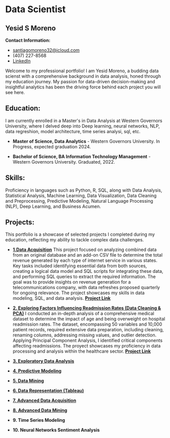 # Data Scientist

## Yesid S Moreno

**Contact Information:** 

- [santiagomoreno32@icloud.com](mailto:santiagomoreno32@icloud.com) 
- (407) 227-8568 
- [LinkedIn](https://www.linkedin.com/in/yesid-moreno-883bb3181/)
  
Welcome to my professional portfolio! I am Yesid Moreno, a budding data scienst with a comprehensive background in data analysis, honed through my education journey. My passion for data-driven decision-making and insightful analytics has been the driving force behind each project you will see here.

## Education:

I am currently enrolled in a  Master's in Data Analysis at Western Governors University, where I delved deep into Deep learning, neural networks, NLP, data regreshion, model architecture, time series analysi, sql, etc. 

-  **Master of Science, Data Analytics** - Western Governors University. In Progress, expected graduation 2024.

-  **Bachelor of Science, BA Information Technology Management** - Western Governors University. Graduated, 2022.

  
## Skills:

Proficiency in languages such as Python, R, SQL, along with Data Analysis, Statistical Analysis, Machine Learning, Data Visualization, Data Cleaning and Preprocessing, Predictive Modeling, Natural Language Processing (NLP), Deep Learning, and Business Acumen.


## Projects:

This portfolio is a showcase of selected projects I completed during my education, reflecting my ability to tackle complex data challenges.


- [**1.Data Acquisition**](Projects/Data_Aqcuisition.md)
This project focused on analyzing combined data from an original database and an add-on CSV file to determine the total revenue generated by each type of internet service in various states. Key tasks included identifying essential data from both sources, creating a logical data model and SQL scripts for integrating these data, and performing SQL queries to extract the required information. The goal was to provide insights on revenue generation for a telecommunications company, with data refreshes proposed quarterly for ongoing relevance. The project showcases my skills in data modeling, SQL, and data analysis.
[**Project Link**](Projects/Data_Aqcuisition.md)

- [**2. Exploring Factors Influencing Readmission Rates (Data Cleaning & PCA)**](Projects/Data_Cleaning.md)
I conducted an in-depth analysis of a comprehensive medical dataset to determine the impact of age and being overweight on hospital readmission rates. The dataset, encompassing 50 variables and 10,000 patient records, required extensive data preparation, including cleaning, renaming columns, addressing missing values, and outlier detection. Applying Principal Component Analysis, I identified critical components affecting readmissions. The proyect showcases my proficiency in data processing and analysis within the healthcare sector.
[**Project Link**](Projects/Data_Aqcuisition.md)

- [**3. Exploratory Data Analysis**](Projects/Exploratory_DataAnalysis.md)
  
- [**4. Predictive Modeling**](Projects/Predictive_Modeling.md)

- [**5. Data Mining**](Projects/Data_Mining.md)

- [**6. Data Representation (Tableau)**](Projects/Data_Representation.md)
 
- [**7. Advanced Data Acquisition**](Projects/Advanced_Dataacquisition.md)

- [**8. Advanced Data Mining**](Projects/Advanced_Datamining.md)

- **9. Time Series Modeling**

- **10. Neural Networks Sentiment Analysis**

